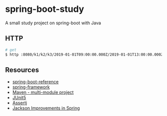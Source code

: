 # spring-boot-study

A small study project on spring-boot with Java

## HTTP

```bash
# get
$ http :8080/k1/k2/k3/2019-01-01T09:00:00.000Z/2019-01-01T13:00:00.000Z
```

## Resources

- [spring-boot-reference](https://docs.spring.io/spring-boot/docs/current/reference/htmlsingle/)
- [spring-framework](https://spring.io/projects/spring-framework)
- [Maven - multi-module project](https://www.baeldung.com/maven-multi-module)
- [JUnit5](https://www.baeldung.com/junit-5)
- [Assertj](https://joel-costigliola.github.io/assertj/)
- [Jackson Improvements in Spring](https://spring.io/blog/2014/12/02/latest-jackson-integration-improvements-in-spring)
